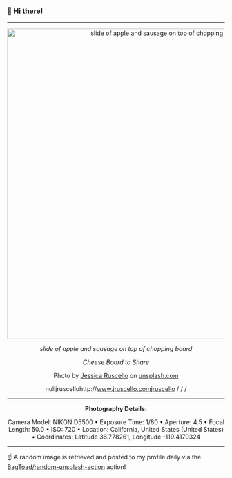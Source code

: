 ### 👋 Hi there!

----
<div align="center">
  <img width="720" src="https://images.unsplash.com/photo-1478998674531-cb7d22e769df?crop=entropy&cs=tinysrgb&fit=max&fm=jpg&ixid=M3w1NTI0NDl8MHwxfHJhbmRvbXx8fHx8fHx8fDE3MDU4NzQ4NTZ8&ixlib=rb-4.0.3&q=80&w=1080" alt="slide of apple and sausage on top of chopping board">
  
  <em>slide of apple and sausage on top of chopping board</em>
  
  <em>Cheese Board to Share</em>

  Photo by [Jessica Ruscello](http://www.jruscello.com) on [unsplash.com](https://unsplash.com/)

  nulljruscellohttp://www.jruscello.comjruscello /  /  / 

  ---
  
  **Photography Details:**

Camera Model: NIKON D5500 • Exposure Time: 1/80 • Aperture: 4.5 • Focal Length: 50.0 • ISO: 720 • Location: California, United States (United States) • Coordinates: Latitude 36.778261, Longitude -119.4179324

</div>

----

☝️ A random image is retrieved and posted to my profile daily via the [BagToad/random-unsplash-action](https://github.com/BagToad/random-unsplash-action) action!
